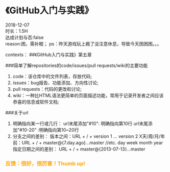 # 《GitHub入门与实践》


2018-12-07   
时长：1.5H   
达成计划与否:false     
reason:困，需补眠；
ps：昨天游戏玩上瘾了没注意休息，导致今天困困困。。。

contexts：
##《GitHub入门与实践》第五章

###简单了解repositories的code/issues/pull requests/wiki的主要功能
1. code：该仓库中的文件列表，存放代码;
2. issues：bug报告、功能添加、方向性讨论;
3. pull requests：代码的更改和讨论;
4. wiki：一种比HTML语法更简单的页面描述功能，常用于记录开发者之间应该恭喜的信息或软件文档;

###关于url
1. 明确指向某一行或几行：
    url末尾添加"#10": 明确指向第10行
    url末尾添加"#10-20" :明确指向第10~20行
2. 分支之间的差别：
    版本之间：URL + / + version 1 ... version 2
    X天/周/月/年前：URL + / + master@{7.day.ago}...master   //etc. day  week month  year
    指定日期之间的差别： URL + / + master@{2013-07-13}...master
    
### <span style="color:orange;">反馈：很好，很厉害！Thumb up!</span>
